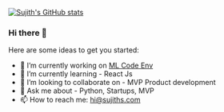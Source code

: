 [![Sujith's GitHub stats](https://github-readme-stats.vercel.app/api?username=sujithhubpost)](https://github.com/anuraghazra/github-readme-stats)


### Hi there 👋

<!--
**sujithhubpost/sujithhubpost** is a ✨ _special_ ✨ repository because its `README.md` (this file) appears on your GitHub profile.
-->
Here are some ideas to get you started:

- 🔭 I’m currently working on [ML Code Env](https://github.com/sujithhubpost/mlcode)
- 🌱 I’m currently learning - React Js
- 👯 I’m looking to collaborate on - MVP Product development
- 💬 Ask me about - Python, Startups, MVP 
- 📫 How to reach me: hi@sujiths.com

